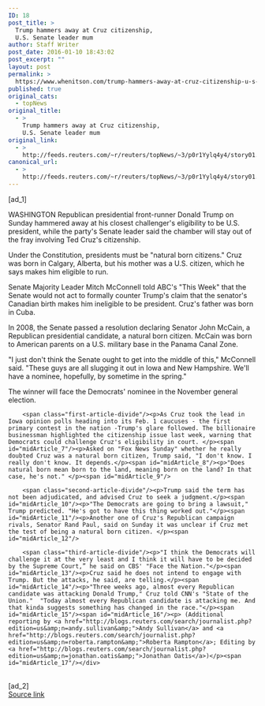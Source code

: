 ```yaml
---
ID: 18
post_title: >
  Trump hammers away at Cruz citizenship,
  U.S. Senate leader mum
author: Staff Writer
post_date: 2016-01-10 18:43:02
post_excerpt: ""
layout: post
permalink: >
  https://www.whenitson.com/trump-hammers-away-at-cruz-citizenship-u-s-senate-leader-mum/
published: true
original_cats:
  - topNews
original_title:
  - >
    Trump hammers away at Cruz citizenship,
    U.S. Senate leader mum
original_link:
  - >
    http://feeds.reuters.com/~r/reuters/topNews/~3/p0r1Yylq4y4/story01.htm
canonical_url:
  - >
    http://feeds.reuters.com/~r/reuters/topNews/~3/p0r1Yylq4y4/story01.htm
---
```

 [ad_1]
<br><div id="articleText">
<span id="midArticle_start"/>

<span id="midArticle_0"/><span class="focusParagraph" readability="5"><p><span class="articleLocation">WASHINGTON</span> Republican presidential front-runner Donald Trump on Sunday hammered away at his closest challenger's eligibility to be U.S. president, while the party's Senate leader said the chamber will stay out of the fray involving Ted Cruz's citizenship.</p></span><span id="midArticle_1"/><p>Under the Constitution, presidents must be "natural born citizens." Cruz was born in Calgary, Alberta, but his mother was a U.S. citizen, which he says makes him eligible to run.</p><span id="midArticle_2"/><p>Senate Majority Leader Mitch McConnell told ABC's "This Week" that the Senate would not act to formally counter Trump's claim that the senator's Canadian birth makes him ineligible to be president. Cruz's father was born in Cuba.</p><span id="midArticle_3"/><p>In 2008, the Senate passed a resolution declaring Senator John McCain, a Republican presidential candidate, a natural born citizen. McCain was born to American parents on a U.S. military base in the Panama Canal Zone.</p><span id="midArticle_4"/><p>"I just don't think the Senate ought to get into the middle of this," McConnell said. "These guys are all slugging it out in Iowa and New Hampshire. We'll have a nominee, hopefully, by sometime in the spring."</p><span id="midArticle_5"/><p>The winner will face the Democrats' nominee in the November general election. </p><span id="midArticle_6"/>
        
        <span class="first-article-divide"/><p>As Cruz took the lead in Iowa opinion polls heading into its Feb. 1 caucuses - the first primary contest in the nation -Trump's glare followed. The billionaire businessman highlighted the citizenship issue last week, warning that Democrats could challenge Cruz's eligibility in court. </p><span id="midArticle_7"/><p>Asked on "Fox News Sunday" whether he really doubted Cruz was a natural born citizen, Trump said, "I don't know. I really don't know. It depends.</p><span id="midArticle_8"/><p>"Does natural born mean born to the land, meaning born on the land? In that case, he's not." </p><span id="midArticle_9"/>
        
        <span class="second-article-divide"/><p>Trump said the term has not been adjudicated, and advised Cruz to seek a judgment.</p><span id="midArticle_10"/><p>"The Democrats are going to bring a lawsuit," Trump predicted. "He's got to have this thing worked out."</p><span id="midArticle_11"/><p>Another one of Cruz's Republican campaign rivals, Senator Rand Paul, said on Sunday it was unclear if Cruz met the test of being a natural born citizen. </p><span id="midArticle_12"/>
        
        <span class="third-article-divide"/><p>"I think the Democrats will challenge it at the very least and I think it will have to be decided by the Supreme Court,” he said on CBS' "Face the Nation."</p><span id="midArticle_13"/><p>Cruz said he does not intend to engage with Trump. But the attacks, he said, are telling.</p><span id="midArticle_14"/><p>"Three weeks ago, almost every Republican candidate was attacking Donald Trump," Cruz told CNN's "State of the Union."  "Today almost every Republican candidate is attacking me. And that kinda suggests something has changed in the race."</p><span id="midArticle_15"/><span id="midArticle_16"/><p> (Additional reporting by <a href="http://blogs.reuters.com/search/journalist.php?edition=us&amp;n=andy.sullivan&amp;">Andy Sullivan</a> and <a href="http://blogs.reuters.com/search/journalist.php?edition=us&amp;n=roberta.rampton&amp;">Roberta Rampton</a>; Editing by <a href="http://blogs.reuters.com/search/journalist.php?edition=us&amp;n=jonathan.oatis&amp;">Jonathan Oatis</a>)</p><span id="midArticle_17"/></div>
<br>[ad_2]
<br><a href="http://feeds.reuters.com/~r/reuters/topNews/~3/p0r1Yylq4y4/story01.htm">Source link </a>